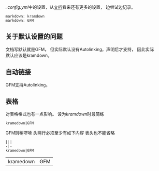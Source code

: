 *_config.yml*中的设置，从[文档](https://jekyllrb.com/docs/configuration/markdown)看来还有更多的设置，
边尝试边记录。
```
markdown: kramdown
markdown: GFM
```

## 关于默认设置的问题
文档写默认就是GFM，
但实际默认没有Autolinking，声明后才支持，
因此实际默认应该是kramdown。

## 自动链接
GFM支持Autolinking。

## 表格
对表格格式也有一点影响。
设为*kramdown*时最简练
```
kramedown|GFM
```
GFM则稍啰嗦
头两行必须至少有如下内容
表头也不能省略
```
|||
-|-
kramedown|GFM
```
|||
-|-
kramedown|GFM
